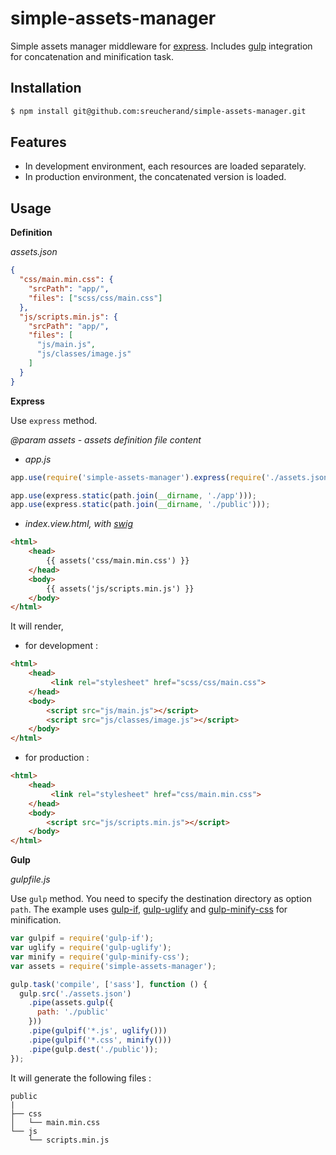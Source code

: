# simple-assets-manager

Simple assets manager middleware for [express](https://github.com/strongloop/express). Includes [gulp](https://github.com/gulpjs/gulp) integration for concatenation and minification task.

## Installation

```bash
$ npm install git@github.com:sreucherand/simple-assets-manager.git
```

## Features

- In development environment, each resources are loaded separately.
- In production environment, the concatenated version is loaded.

## Usage

**Definition**

*assets.json*

```json
{
  "css/main.min.css": {
    "srcPath": "app/",
    "files": ["scss/css/main.css"]
  },
  "js/scripts.min.js": {
    "srcPath": "app/",
    "files": [
      "js/main.js",
      "js/classes/image.js"
    ]
  }
}
```

**Express**

Use `express` method.

*@param assets - assets definition file content*

- *app.js*

```javascript
app.use(require('simple-assets-manager').express(require('./assets.json')));

app.use(express.static(path.join(__dirname, './app')));
app.use(express.static(path.join(__dirname, './public')));
```

- *index.view.html, with [swig](https://github.com/paularmstrong/swig)*

```html
<html>
	<head>
		{{ assets('css/main.min.css') }}
	</head>
	<body>
		{{ assets('js/scripts.min.js') }}
	</body>
</html>
```

It will render,

- for development :

```html
<html>
	<head>
		 <link rel="stylesheet" href="scss/css/main.css">
	</head>
	<body>
		<script src="js/main.js"></script>
		<script src="js/classes/image.js"></script>
	</body>
</html>
```

- for production :

```html
<html>
	<head>
		 <link rel="stylesheet" href="css/main.min.css">
	</head>
	<body>
		<script src="js/scripts.min.js"></script>
	</body>
</html>
```

**Gulp**

*gulpfile.js*

Use `gulp` method. You need to specify the destination directory as option `path`. The example uses [gulp-if](https://github.com/robrich/gulp-if), [gulp-uglify](https://github.com/terinjokes/gulp-uglify) and [gulp-minify-css](https://github.com/jonathanepollack/gulp-minify-css) for minification.

```javascript
var gulpif = require('gulp-if');
var uglify = require('gulp-uglify');
var minify = require('gulp-minify-css');
var assets = require('simple-assets-manager');

gulp.task('compile', ['sass'], function () {
  gulp.src('./assets.json')
    .pipe(assets.gulp({
      path: './public'
    }))
    .pipe(gulpif('*.js', uglify()))
    .pipe(gulpif('*.css', minify()))
    .pipe(gulp.dest('./public'));
});
```

It will generate the following files :

```
public
|
├── css
│   └── main.min.css
└── js
    └── scripts.min.js
```
